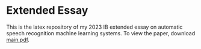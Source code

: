 # Extended Essay

This is the latex repository of my 2023 IB extended essay on automatic speech recognition machine learning systems. To view the paper, download [main.pdf](main.pdf).
